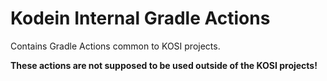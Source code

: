 # Kodein Internal Gradle Actions

Contains Gradle Actions common to KOSI projects.

**These actions are not supposed to be used outside of the KOSI projects!**
